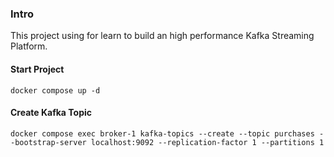 ### Intro
This project using for learn to build an high performance Kafka Streaming Platform.

#### Start Project
```
docker compose up -d
```

#### Create Kafka Topic
```
docker compose exec broker-1 kafka-topics --create --topic purchases --bootstrap-server localhost:9092 --replication-factor 1 --partitions 1
```